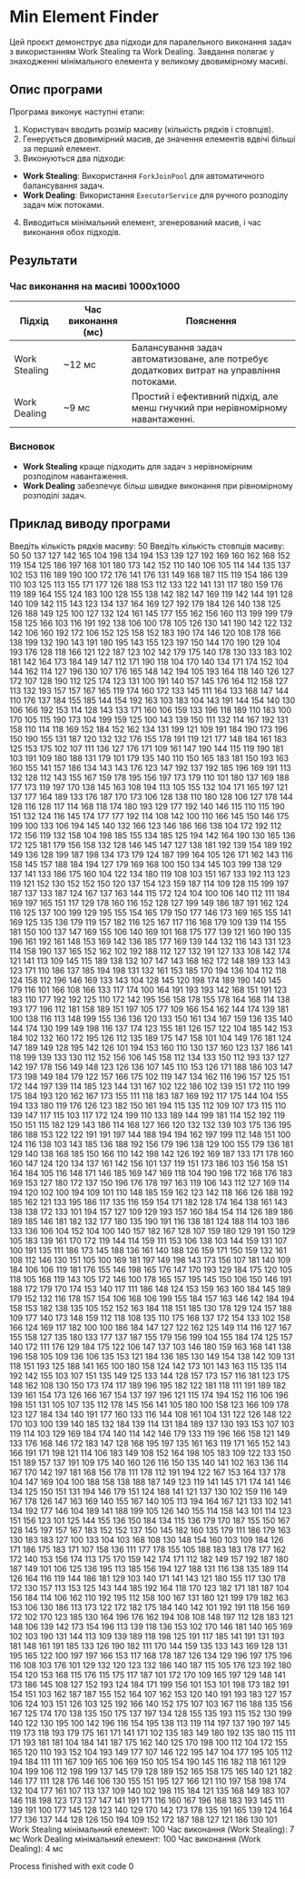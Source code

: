 # Min Element Finder

Цей проєкт демонструє два підходи для паралельного виконання задач з використанням Work Stealing та Work Dealing. Завдання полягає у знаходженні мінімального елемента у великому двовимірному масиві.

## Опис програми

Програма виконує наступні етапи:
1. Користувач вводить розмір масиву (кількість рядків і стовпців).
2. Генерується двовимірний масив, де значення елементів вдвічі більші за перший елемент.
3. Виконуються два підходи:
  - **Work Stealing**: Використання `ForkJoinPool` для автоматичного балансування задач.
  - **Work Dealing**: Використання `ExecutorService` для ручного розподілу задач між потоками.

4. Виводиться мінімальний елемент, згенерований масив, і час виконання обох підходів.

## Результати

### Час виконання на масиві 1000x1000

| Підхід         | Час виконання (мс) | Пояснення                                                                                  |
|-----------------|--------------------|-------------------------------------------------------------------------------------------|
| Work Stealing  | ~12 мс             | Балансування задач автоматизоване, але потребує додаткових витрат на управління потоками. |
| Work Dealing   | ~9 мс              | Простий і ефективний підхід, але менш гнучкий при нерівномірному навантаженні.            |

### Висновок

- **Work Stealing** краще підходить для задач з нерівномірним розподілом навантаження.
- **Work Dealing** забезпечує більш швидке виконання при рівномірному розподілі задач.

## Приклад виводу програми

Введіть кількість рядків масиву: 50
Введіть кількість стовпців масиву: 50
50 137 127 142 165 104 198 134 194 153 139 127 192 169 160 162 168 152 119 154 125 186 197 168 101 180 173 142 152 110 140 106 105 114 144 135 137 102 153 116 189 190 100 172 176 141 176 131 149 168
187 115 119 154 186 139 110 103 125 113 155 171 177 126 188 153 112 133 122 141 131 117 180 159 176 119 189 164 155 124 183 100 128 155 138 142 182 147 169 119 142 144 191 128 140 109 142 115 143 123
134 137 164 169 127 192 179 184 126 140 138 125 126 188 149 125 100 127 132 124 161 145 177 155 162 156 160 113 199 199 179 158 125 166 103 116 191 192 138 106 100 178 105 126 130 141 190 142 122 132
142 106 160 192 172 106 152 125 158 152 183 190 174 146 120 108 178 166 138 199 132 190 143 191 180 195 143 155 123 197 150 144 170 190 129 104 193 176 128 118 166 121 122 187 123 102 142 179 175 140
178 130 133 183 102 181 142 164 173 184 149 147 112 171 190 118 104 170 140 134 171 174 152 104 144 162 114 127 196 130 107 176 165 148 142 194 105 193 164 118 140 126 127 172 107 128 190 112 125 174
123 131 100 191 140 157 145 176 164 112 158 127 113 132 193 157 157 167 165 119 174 160 172 133 145 111 164 133 168 147 144 110 176 137 184 155 185 144 154 192 163 103 183 104 143 191 144 154 140 130
106 166 192 153 114 128 143 133 171 160 106 159 133 196 118 189 110 183 100 170 105 115 190 173 104 199 159 125 100 143 139 150 111 132 114 167 192 131 158 110 114 118 169 152 184 152 162 134 131 199
121 109 191 184 190 173 196 150 190 155 131 187 120 132 132 176 155 178 191 119 121 177 148 184 161 183 125 153 175 102 107 111 136 127 176 171 109 161 147 190 144 115 119 190 181 103 191 109 180 188
131 179 101 179 135 140 110 150 165 183 181 150 193 163 160 155 141 157 186 134 143 143 176 123 147 192 137 192 185 196 169 191 113 132 128 112 143 155 167 159 178 195 156 197 173 179 110 101 180 137
169 188 177 173 119 197 170 138 145 163 108 194 113 105 155 132 104 171 165 197 121 137 177 164 189 133 176 187 170 173 106 128 138 110 180 128 106 127 178 144 128 116 128 117 114 168 118 174 180 193
129 177 192 140 146 115 110 115 190 151 132 124 116 145 174 177 177 192 114 108 142 100 110 166 145 150 146 175 199 100 133 106 194 145 140 132 166 123 146 186 166 138 104 172 192 112 172 156 119 132
158 104 198 185 155 134 185 125 194 142 164 190 130 165 136 172 125 181 179 156 158 132 128 146 145 147 127 138 181 192 139 154 189 192 149 136 128 199 187 198 134 173 179 124 187 199 164 105 126 171
162 143 116 158 145 157 188 184 194 127 179 169 168 100 150 134 145 103 199 138 129 137 141 133 186 175 160 104 122 134 180 119 108 103 151 167 133 192 113 123 119 121 152 130 152 152 150 120 137 154
123 159 187 114 109 128 115 199 197 187 137 133 187 124 167 137 163 144 115 172 124 104 100 106 140 112 111 184 169 197 165 151 117 129 178 160 116 152 128 127 199 149 186 187 191 162 124 116 125 137
100 199 129 195 155 154 165 179 150 177 146 173 169 165 155 141 169 125 135 136 179 119 157 182 116 125 167 117 116 168 179 109 139 114 155 181 150 100 137 147 169 155 106 140 169 101 168 175 177 139
121 160 190 135 196 161 192 161 148 153 169 142 136 185 177 169 139 144 132 116 143 131 123 114 158 190 137 165 152 162 102 192 188 112 127 132 191 127 133 108 142 174 121 141 113 109 145 115 189 138
132 107 147 143 168 162 172 148 189 133 143 123 171 110 186 137 185 194 198 131 132 161 153 185 170 194 136 104 112 118 124 158 112 196 146 169 133 143 104 128 145 120 198 174 189 190 140 145 179 116
101 166 108 166 133 117 174 100 164 191 193 193 142 168 151 191 123 183 110 177 192 192 125 110 172 142 195 156 158 178 155 178 164 168 114 138 193 177 196 112 181 158 189 151 197 105 177 109 166 154
162 144 174 139 181 100 138 116 113 148 199 155 136 136 120 133 150 161 134 167 159 136 135 140 144 174 130 199 149 198 116 137 174 123 155 181 126 157 122 104 185 142 153 184 102 132 160 172 195 126
112 135 189 175 147 158 101 104 149 176 181 124 147 189 149 128 195 142 126 101 194 153 160 110 130 137 160 123 137 186 141 118 199 139 133 130 112 152 156 106 145 158 112 134 133 150 112 193 137 127
142 197 178 156 149 148 123 126 136 107 145 110 153 126 171 188 186 103 147 173 198 149 184 179 122 157 166 175 102 119 147 134 162 116 196 157 125 151 172 144 197 139 114 185 123 144 131 167 102 122
186 102 139 151 172 110 199 175 184 193 120 162 167 173 155 111 118 183 187 169 192 117 175 144 104 155 194 133 180 119 176 126 123 182 150 161 194 115 135 112 109 107 173 115 110 139 147 117 115 103
117 172 124 199 110 133 189 144 199 181 114 152 192 119 150 151 115 182 129 143 186 114 168 127 166 120 132 132 139 103 175 136 195 186 188 153 122 122 191 191 197 144 188 194 194 162 197 199 112 148
151 100 124 116 138 103 143 185 136 188 192 156 179 196 138 129 100 155 179 136 181 129 140 138 168 185 150 166 110 142 198 142 126 192 169 187 133 171 178 160 160 147 124 120 134 137 161 142 156 101
137 119 151 173 186 103 156 158 151 164 184 105 116 148 171 146 185 169 147 169 118 104 190 198 172 168 176 183 169 153 127 180 172 137 150 196 176 178 197 163 119 106 143 112 127 169 114 194 120 102
100 194 109 101 110 148 185 159 162 123 142 118 166 126 188 192 185 162 121 133 195 186 117 135 116 159 154 171 182 128 174 164 138 161 143 138 138 172 133 101 194 157 127 109 129 193 157 160 184 154
114 126 189 186 189 185 146 181 182 132 177 180 135 190 191 116 138 181 124 188 114 103 186 133 136 106 104 152 104 100 140 157 182 167 128 107 159 180 129 191 150 129 105 183 139 161 170 172 119 144
114 159 111 153 106 138 103 144 159 131 107 100 191 135 111 186 173 145 188 136 161 140 188 126 159 171 150 159 132 161 108 112 146 130 151 105 100 169 181 197 149 198 143 173 156 107 181 140 109 184
106 106 119 181 176 155 146 198 165 176 147 170 193 129 184 175 120 105 118 105 168 119 143 105 172 146 100 178 165 157 195 145 150 106 150 146 191 188 172 179 170 174 153 140 117 111 186 148 124 153
159 163 160 184 145 189 179 152 132 116 178 157 154 106 168 106 199 155 184 157 163 146 142 184 194 158 153 182 138 135 105 152 152 163 184 118 151 185 130 178 129 124 157 188 109 177 140 173 148 159
112 118 108 135 110 175 168 137 172 154 133 102 158 166 124 169 117 182 100 100 186 184 147 127 122 162 125 149 114 116 127 167 155 158 127 135 180 133 177 137 187 155 179 156 199 104 155 184 174 125
157 140 172 111 176 129 184 175 122 106 147 137 103 146 180 159 163 168 141 138 196 158 105 109 136 106 135 153 121 184 136 185 130 149 154 138 142 109 131 118 151 193 125 188 141 165 100 180 158 124
142 173 101 143 163 115 135 114 192 142 155 103 107 151 135 149 125 133 144 128 157 173 157 116 181 123 175 148 162 108 130 150 173 174 117 189 196 195 182 122 181 118 111 191 189 182 139 161 154 173
126 166 167 154 137 197 196 121 115 174 194 152 116 106 196 198 151 131 105 107 135 112 178 145 156 141 105 180 100 158 123 166 109 178 123 127 184 134 140 191 177 160 133 116 144 108 161 104 131 122
126 148 122 170 103 100 139 140 185 132 184 139 114 131 184 189 137 130 193 153 107 103 119 114 103 129 169 184 174 140 114 142 146 179 133 119 196 166 158 121 149 133 176 168 146 172 183 147 128 168
195 197 135 161 163 119 171 165 152 143 166 191 171 198 121 114 106 183 149 108 152 164 198 105 183 109 122 133 150 151 189 157 137 191 109 175 140 160 126 116 150 135 140 141 102 163 136 114 167 170
142 197 181 168 156 178 111 178 112 191 194 122 167 153 164 137 178 104 147 169 104 100 188 158 138 188 187 149 123 119 141 145 171 174 141 146 134 125 150 151 131 194 146 179 151 124 188 141 121 137
130 102 159 116 149 167 178 126 147 163 169 140 155 167 140 105 113 194 164 167 121 133 102 141 134 192 177 146 104 189 141 188 199 105 126 140 155 114 158 143 101 114 123 151 156 123 101 125 144 155
136 150 184 134 115 136 179 170 187 155 150 167 128 145 197 157 167 183 152 152 137 150 145 182 160 135 179 111 186 179 163 130 183 183 127 100 133 104 103 168 108 130 148 154 160 103 109 184 126 171
186 175 183 171 107 158 136 111 177 178 155 105 188 183 183 178 177 162 172 140 153 156 174 113 175 170 159 142 174 171 112 182 149 157 192 187 180 187 149 101 106 125 136 195 113 185 156 194 127 188
131 116 138 135 189 114 126 164 116 119 144 186 181 129 103 140 171 141 143 121 180 155 117 130 178 172 130 157 113 153 125 143 144 185 192 164 118 170 123 182 171 181 187 104 156 184 114 106 162 110
192 195 112 158 100 167 131 180 121 199 179 182 163 153 106 130 186 113 173 122 172 182 175 184 140 142 101 192 191 118 156 169 172 102 170 123 185 130 164 196 176 162 194 108 108 148 197 112 128 183
121 148 106 139 142 173 154 196 113 139 118 136 153 102 170 146 181 140 165 169 102 103 190 131 144 113 109 139 189 118 198 125 191 117 185 141 191 131 193 181 148 161 191 185 133 126 190 182 111 170
144 159 135 133 143 169 128 131 195 165 122 100 197 197 166 153 117 168 178 187 126 134 129 196 197 175 196 116 108 103 176 101 129 132 120 123 132 186 140 187 115 105 176 123 192 180 154 120 153 168
115 176 115 175 117 187 101 172 170 109 165 197 129 148 141 173 186 145 108 127 152 193 124 184 171 199 156 101 153 101 198 173 182 191 154 151 103 162 187 187 155 152 164 107 162 153 120 140 191 193
183 127 157 106 124 103 151 126 103 125 192 166 140 152 175 107 103 167 116 188 135 156 167 125 174 170 138 135 150 175 137 197 134 128 155 135 193 115 152 130 199 140 122 130 195 100 142 196 116 154
195 138 113 119 114 197 137 190 197 145 119 173 118 193 179 175 161 171 141 171 102 135 183 149 180 192 135 180 115 111 171 193 181 181 104 184 141 187 175 162 140 125 170 198 100 112 104 172 155 165
120 110 193 152 104 193 149 177 107 146 122 195 147 104 177 195 105 112 194 184 111 111 167 109 165 106 169 150 105 154 190 145 116 182 118 161 129 104 199 106 112 198 199 137 145 179 128 189 152 165
158 175 165 140 121 182 146 177 111 128 176 146 106 130 155 151 195 127 166 121 110 197 158 198 174 132 104 177 161 107 113 137 109 140 102 198 115 184 121 135 168 149 183 107 146 118 198 123 173 137
147 141 191 171 116 160 167 196 168 183 193 145 111 139 191 100 177 145 128 123 140 129 170 142 173 178 135 191 165 139 124 164 177 136 137 144 128 126 150 194 109 152 172 187 188 127 121 186 130 101
Work Stealing мінімальний елемент: 100
Час виконання (Work Stealing): 7 мс
Work Dealing мінімальний елемент: 100
Час виконання (Work Dealing): 4 мс

Process finished with exit code 0
